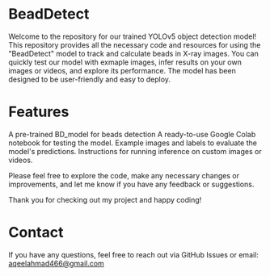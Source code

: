 # BeadDetect
Welcome to the repository for our trained YOLOv5 object detection model! This repository provides all the necessary code and resources for using the "BeadDetect" model to track and calculate beads in X-ray images. You can quickly test our model with exmaple images, infer results on your own images or videos, and explore its performance. The model has been designed to be user-friendly and easy to deploy.

# Features
A pre-trained BD_model for beads detection
A ready-to-use Google Colab notebook for testing the model.
Example images and labels to evaluate the model's predictions.
Instructions for running inference on custom images or videos.

Please feel free to explore the code, make any necessary changes or improvements, and let me know if you have any feedback or suggestions.

Thank you for checking out my project and happy coding!


# Contact
If you have any questions, feel free to reach out via GitHub Issues or email: aqeelahmad466@gmail.com

